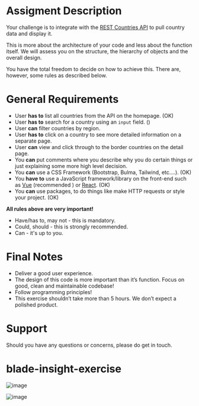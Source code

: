 # Assigment Description

Your challenge is to integrate with the [REST Countries API](https://restcountries.com) to pull country data and display it.

This is more about the architecture of your code and less about the function itself. We will assess you on the structure, the hierarchy of objects and the overall design.
 

You have the total freedom to decide on how to achieve this.
There are, however, some rules as described below.

# General Requirements

* User __has to__ list all countries from the API on the homepage. (OK)
* User __has to__ search for a country using an `input` field. ()
* User __can__ filter countries by region. 
* User __has to__ click on a country to see more detailed information on a separate page. 
* User __can__ view and click through to the border countries on the detail page.
* You __can__ put comments where you describe why you do certain things or just explaining some more high level
 decision.
* You __can__ use a CSS Framework (Bootstrap, Bulma, Tailwind, etc.…). (OK)
* You __have to__ use a JavaScript framework/library on the front-end such as [Vue](https://vuejs.org) (recommended
) or [React](https://reactjs.org). (OK)
* You __can__ use packages, to do things like make HTTP requests or style your project. (OK)

__All rules above are very important!__
  * Have/has to,  may not - this is mandatory.
  * Could, should - this is strongly recommended. 
  * Can - it's up to you.


# Final Notes

* Deliver a good user experience.
* The design of this code is more important than it’s function. Focus on good, clean and maintainable codebase!
* Follow programming principles!
* This exercise shouldn’t take more than 5 hours. We don’t expect a polished product.


# Support

Should you have any questions or concerns, please do get in touch.
# blade-insight-exercise


![image](https://user-images.githubusercontent.com/79454375/185997327-d0bb6189-027e-43c5-b3d3-2bea79f8bfca.png)

![image](https://user-images.githubusercontent.com/79454375/186009877-51c558e9-e4d2-4626-99bd-a7c85866d26d.png)


